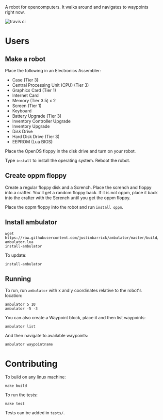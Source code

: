 A robot for opencomputers. It walks around and navigates to waypoints right now.

![travis ci](https://travis-ci.org/justinbarrick/ambulator.svg?branch=master)

# Users

## Make a robot

Place the following in an Electronics Assembler:

* Case (Tier 3)
* Central Processing Unit (CPU) (Tier 3)
* Graphics Card (Tier 1)
* Internet Card
* Memory (Tier 3.5) x 2
* Screen (Tier 1)
* Keyboard
* Battery Upgrade (Tier 3)
* Inventory Controller Upgrade
* Inventory Upgrade
* Disk Drive
* Hard Disk Drive (Tier 3)
* EEPROM (Lua BIOS)

Place the OpenOS floppy in the disk drive and turn on your robot.

Type `install` to install the operating system. Reboot the robot.

## Create oppm floppy

Create a regular floppy disk and a Scrench. Place the scrench and floppy into
a crafter. You'll get a random floppy back. If it is not oppm, place it back
into the crafter with the Scrench until you get the oppm floppy.

Place the oppm floppy into the robot and run `install oppm`.

## Install ambulator

```
wget https://raw.githubusercontent.com/justinbarrick/ambulator/master/build/install-ambulator.lua
install-ambulator
```

To update:

```
install-ambulator
```

## Running

To run, run `ambulator` with x and y coordinates relative to the robot's location:

```
ambulator 5 10
ambulator -5 -3
```

You can also create a Waypoint block, place it and then list waypoints:

```
ambulator list
```

And then navigate to available waypoints:

```
ambulator waypointname
```

# Contributing

To build on any linux machine:

```
make build
```

To run the tests:

```
make test
```

Tests can be added in `tests/`.
